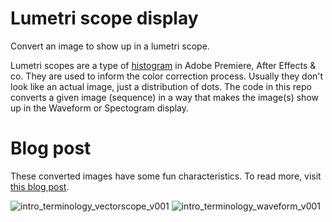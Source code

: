 # Lumetri scope display
Convert an image to show up in a lumetri scope.

Lumetri scopes are a type of [histogram](https://en.wikipedia.org/wiki/Image_histogram) in Adobe Premiere, After Effects & co.
They are used to inform the color correction process. Usually they don't look like an actual image, just a distribution of dots. The code in this repo converts a given image (sequence) in a way that makes the image(s) show up in the Waveform or Spectogram display.

# Blog post
These converted images have some fun characteristics. To read more, visit [this blog post](https://mykolbe.wordpress.com/2021/10/13/unusual-displays-lumetri-scopes/).

![intro_terminology_vectorscope_v001](https://user-images.githubusercontent.com/24309085/138641571-94937cf3-183e-4007-acbb-fcb76820a840.png)
![intro_terminology_waveform_v001](https://user-images.githubusercontent.com/24309085/138641576-1f37687f-3565-431d-988f-90c5b0fdd62c.png)
